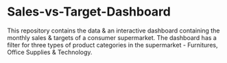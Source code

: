 # Sales-vs-Target-Dashboard
This repository contains the data &amp; an interactive dashboard containing the monthly sales &amp; targets of a consumer supermarket.
The dashboard has a filter for three types of product categories in the supermarket - Furnitures, Office Supplies & Technology.
